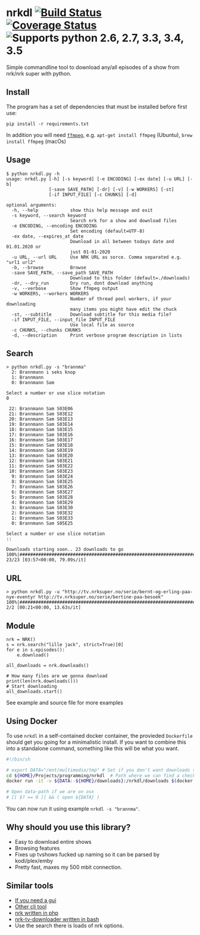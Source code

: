 # nrkdl [![Build Status](https://travis-ci.org/Hellowlol/nrkdl.svg?branch=master)](https://travis-ci.org/Hellowlol/nrkdl)  [![Coverage Status](https://coveralls.io/repos/github/Hellowlol/nrkdl/badge.svg?branch=master)](https://coveralls.io/github/Hellowlol/nrkdl?branch=master) ![Supports python 2.6, 2.7, 3.3, 3.4, 3.5](https://img.shields.io/badge/python-2.6%2C%202.7%2C%203.3%2C%203.4%2C%203.5-brightgreen.svg "Logo Title Text 1")
Simple commandline tool to download any/all episodes of a show from nrk/nrk super with python.

## Install

The program has a set of dependencies that must be installed before first use:

    pip install -r requirements.txt

In addition you will need [`ffmpeg`](https://ffmpeg.org/), e.g. `apt-get install ffmpeg` (Ubuntu), `brew install ffmpeg` (macOs)

## Usage

    $ python nrkdl.py -h
    usage: nrkdl.py [-h] [-s keyword] [-e ENCODING] [-ex date] [-u URL] [-b]
                    [-save SAVE_PATH] [-dr] [-v] [-w WORKERS] [-st]
                    [-if INPUT_FILE] [-c CHUNKS] [-d]

    optional arguments:
      -h, --help            show this help message and exit
      -s keyword, --search keyword
                            Search nrk for a show and download files
      -e ENCODING, --encoding ENCODING
                            Set encoding (default=UTF-8)
      -ex date, --expires_at date
                            Download in all between todays date and 01.01.2020 or
                            just 01-01-2020
      -u URL, --url URL     Use NRK URL as sorce. Comma separated e.g. "url1 url2"
      -b, --browse          Browse
      -save SAVE_PATH, --save_path SAVE_PATH
                            Download to this folder (default=./downloads)
      -dr, --dry_run        Dry run, dont download anything
      -v, --verbose         Show ffmpeg output
      -w WORKERS, --workers WORKERS
                            Number of thread pool workers, if your downloading
                            many items you might have edit the chuck
      -st, --subtitle       Download subtitle for this media file?
      -if INPUT_FILE, --input_file INPUT_FILE
                            Use local file as source
      -c CHUNKS, --chunks CHUNKS
      -d, --description     Print verbose program description in lists


## Search
```
> python nrkdl.py -s "brannma"
  2: Brannmann i seks knop
  1: Brannmann
  0: Brannmann Sam

Select a number or use slice notation
0

 22: Brannmann Sam S03E06
 21: Brannmann Sam S03E12
 20: Brannmann Sam S03E13
 19: Brannmann Sam S03E14
 18: Brannmann Sam S03E15
 17: Brannmann Sam S03E16
 16: Brannmann Sam S03E17
 15: Brannmann Sam S03E18
 14: Brannmann Sam S03E19
 13: Brannmann Sam S03E20
 12: Brannmann Sam S03E21
 11: Brannmann Sam S03E22
 10: Brannmann Sam S03E23
  9: Brannmann Sam S03E24
  8: Brannmann Sam S03E25
  7: Brannmann Sam S03E26
  6: Brannmann Sam S03E27
  5: Brannmann Sam S03E28
  4: Brannmann Sam S03E29
  3: Brannmann Sam S03E30
  2: Brannmann Sam S03E32
  1: Brannmann Sam S03E33
  0: Brannmann Sam S05E25

Select a number or use slice notation
::

Downloads starting soon.. 23 downloads to go
100%|############################################################################| 23/23 [03:57<00:00, 79.09s/it]

```

## URL
```
> python nrkdl.py -u "http://tv.nrksuper.no/serie/bernt-og-erling-paa-nye-eventyr http://tv.nrksuper.no/serie/bertine-paa-besoek"
100%|####################################################################################| 2/2 [00:21<00:00, 13.63s/it]
```

## Module
```
nrk = NRK()
s = nrk.search("lille jack", strict=True)[0]
for e in s.episodes():
    e.download()

all_downloads = nrk.downloads()

# How many files are we gonna download
print(len(nrk.downloads()))
# Start downloading
all_downloads.start()

```
See example and source file for more examples

## Using Docker

To use `nrkdl` in a self-contained docker container, the provieded `Dockerfile` should get you going for a minimalistic install.
If you want to combine this into a standalone command, something like this will be what you want.
```sh
#!/bin/sh

# export DATA="/mnt/multimedia/tmp" # Set if you don't want downloads to go to your ${HOME}/downloads
cd ${HOME}/Projects/programming/nrkdl  # Path where we can find a checkout of this repository
docker run -it -v ${DATA:-${HOME}/downloads}:/nrkdl/downloads $(docker build -q .) $*

# Open data-path if we are on osx
# [[ $? == 0 ]] && ( open ${DATA} )
```

You can now run it using example `nrkdl -s "brannma"`.

## Why should you use this library?
- Easy to download entire shows
- Browsing features
- Fixes up tvshows fucked up naming so it can be parsed by kodi/plex/emby
- Pretty fast, maxes my 500 mbit connection.

## Similar tools
- [If you need a gui](https://bitbucket.org/snippsat/wx_nrk "snippsats wx_nrk")
- [Other cli tool](https://github.com/kvolden/nrk_download "nrk_download")
- [nrk written in php](https://github.com/AndKe/nrk)
- [nrk-tv-downloader written in bash](https://github.com/odinuge/nrk-tv-downloader)
- Use the search there is loads of nrk options.
